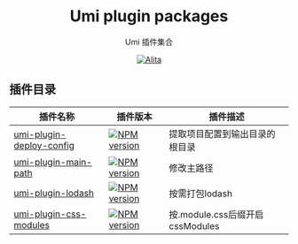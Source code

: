 <h1 align="center">Umi plugin packages</h1>

<div align="center">
Umi 插件集合

[![Alita](https://img.shields.io/badge/alitajs-umi%20plugin%20packsges-blue.svg)](https://github.com/alitajs/umi-plugin-packages)
</div>

## 插件目录

|   插件名称   |     插件版本    |     插件描述     |
|-------------|---------------|-----------------|
|[umi-plugin-deploy-config](https://github.com/alitajs/umi-plugin-packages/blob/master/packages/umi-plugin-deploy-config)|[![NPM version](https://img.shields.io/npm/v/@alitajs/umi-plugin-deploy-config.svg?style=flat)](https://npmjs.org/package/@alitajs/umi-plugin-deploy-config)|提取项目配置到输出目录的根目录|
|[umi-plugin-main-path](https://github.com/alitajs/umi-plugin-packages/blob/master/packages/umi-plugin-main-path)|[![NPM version](https://img.shields.io/npm/v/@alitajs/umi-plugin-main-path.svg?style=flat)](https://npmjs.org/package/@alitajs/umi-plugin-main-path)|修改主路径|
|[umi-plugin-lodash](https://github.com/alitajs/umi-plugin-packages/blob/master/packages/umi-plugin-lodash)|[![NPM version](https://img.shields.io/npm/v/@alitajs/umi-plugin-lodash.svg?style=flat)](https://npmjs.org/package/@alitajs/umi-plugin-lodash)|按需打包lodash|
|[umi-plugin-css-modules](https://github.com/alitajs/umi-plugin-packages/blob/master/packages/umi-plugin-css-modules)|[![NPM version](https://img.shields.io/npm/v/@alitajs/umi-plugin-css-modules.svg?style=flat)](https://npmjs.org/package/@alitajs/umi-plugin-css-modules)|按.module.css后缀开启cssModules|
